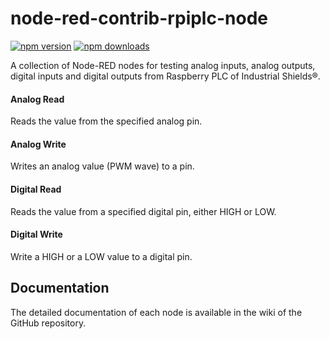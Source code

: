# node-red-contrib-rpiplc-node

<a href="https://www.npmjs.com/package/node-red-contrib-rpiplc-node"><img title="npm version" src="https://badgen.net/npm/v/node-red-contrib-rpiplc-node"></a>
<a href="https://www.npmjs.com/package/node-red-contrib-rpiplc-node"><img title="npm downloads" src="https://badgen.net/npm/dt/node-red-contrib-rpiplc-node"></a>

A collection of Node-RED nodes for testing analog inputs, analog outputs, digital inputs and digital outputs from Raspberry PLC of Industrial Shields®. 


#### Analog Read
Reads the value from the specified analog pin.

#### Analog Write
Writes an analog value (PWM wave) to a pin.

#### Digital Read
Reads the value from a specified digital pin, either HIGH or LOW.

#### Digital Write
Write a HIGH or a LOW value to a digital pin.

## Documentation
The detailed documentation of each node is available in the wiki of the GitHub repository.

